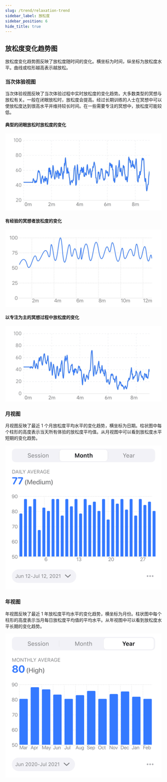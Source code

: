 ```yaml
---
slug: /trend/relaxation-trend
sidebar_label: 放松度
sidebar_position: 6
hide_title: true
---
```



## 放松度变化趋势图

放松度变化趋势图反映了放松度随时间的变化。横坐标为时间，纵坐标为放松度水平。曲线或柱形越高表示越放松。

### 当次体验视图

当次体验视图反映了当次体验过程中实时放松度的变化趋势。大多数类型的冥想与放松有关。一般在闭眼放松时，放松度会提高。经过长期训练的人士在冥想中可以使放松度达到很高水平并维持较长时间。在一些需要专注的冥想中，放松度可能较低。

#### 典型的闭眼放松时放松度的变化
![典型的闭眼放松时放松度变化](Image3/27.PNG)

#### 有经验的冥想者放松度的变化
![有经验的冥想者的放松度变化（维持较高水平）](Image3/28.PNG)

#### 以专注为主的冥想过程中放松度的变化
![以专注为主的冥想中的放松度变化（放松度水平较低）](Image3/29.PNG)

### 月视图

月视图反映了最近 1 个月放松度平均水平的变化趋势，横坐标为日期。柱状图中每个柱形的高度表示当天所有体验的放松度平均值。从月视图中可以看到放松度水平短期的变化趋势。

![图](Image3/relax-m.png)

### 年视图

年视图反映了最近 1 年放松度平均水平的变化趋势，横坐标为月份。柱状图中每个柱形的高度表示当月每日放松度平均值的平均水平。从年视图中可以看到放松度水平长期的变化趋势。

![图](Image3/relax-m-1.png)
